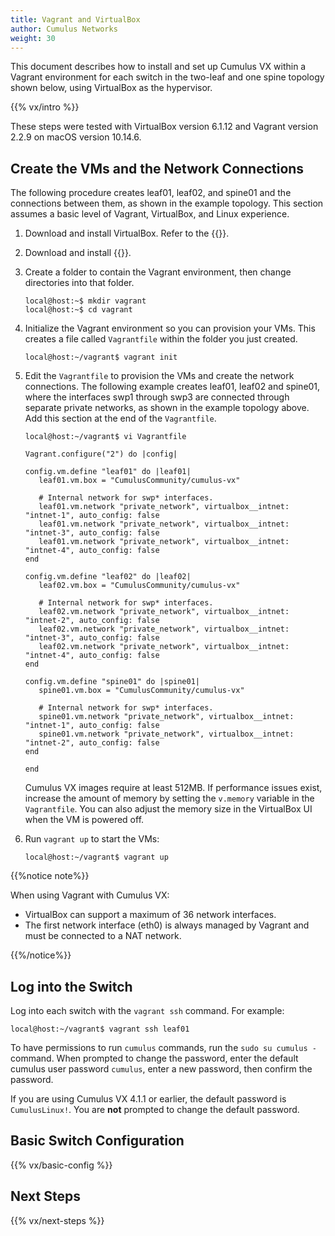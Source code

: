 ```yaml
---
title: Vagrant and VirtualBox
author: Cumulus Networks
weight: 30
---
```

This document describes how to install and set up Cumulus VX within a Vagrant environment for each switch in the two-leaf and one spine topology shown below, using VirtualBox as the hypervisor.

{{% vx/intro %}}

These steps were tested with VirtualBox version 6.1.12 and Vagrant version 2.2.9 on macOS version 10.14.6.

## Create the VMs and the Network Connections

The following procedure creates leaf01, leaf02, and spine01 and the connections between them, as shown in the example topology. This section assumes a basic level of Vagrant, VirtualBox, and Linux experience.

1. Download and install VirtualBox. Refer to the {{<exlink url="https://www.virtualbox.org/wiki/Downloads" text="VirtualBox documentation">}}.

3. Download and install {{<exlink url="https://www.vagrantup.com/downloads.html" text="Vagrant">}}.

5. Create a folder to contain the Vagrant environment, then change directories into that folder.

   ```
   local@host:~$ mkdir vagrant
   local@host:~$ cd vagrant
   ```

6. Initialize the Vagrant environment so you can provision your VMs. This creates a file called `Vagrantfile` within the folder you just created.

   ```
   local@host:~/vagrant$ vagrant init
   ```

7. Edit the `Vagrantfile` to provision the VMs and create the network connections. The following example creates leaf01, leaf02 and spine01, where the interfaces swp1 through swp3 are connected through separate private networks, as shown in the example topology above. Add this section at the end of the `Vagrantfile`.

   ```
   local@host:~/vagrant$ vi Vagrantfile

   Vagrant.configure("2") do |config|

   config.vm.define "leaf01" do |leaf01|
      leaf01.vm.box = "CumulusCommunity/cumulus-vx"

      # Internal network for swp* interfaces.
      leaf01.vm.network "private_network", virtualbox__intnet: "intnet-1", auto_config: false
      leaf01.vm.network "private_network", virtualbox__intnet: "intnet-3", auto_config: false
      leaf01.vm.network "private_network", virtualbox__intnet: "intnet-4", auto_config: false
   end

   config.vm.define "leaf02" do |leaf02|
      leaf02.vm.box = "CumulusCommunity/cumulus-vx"

      # Internal network for swp* interfaces.
      leaf02.vm.network "private_network", virtualbox__intnet: "intnet-2", auto_config: false
      leaf02.vm.network "private_network", virtualbox__intnet: "intnet-3", auto_config: false
      leaf02.vm.network "private_network", virtualbox__intnet: "intnet-4", auto_config: false
   end

   config.vm.define "spine01" do |spine01|
      spine01.vm.box = "CumulusCommunity/cumulus-vx"

      # Internal network for swp* interfaces.
      spine01.vm.network "private_network", virtualbox__intnet: "intnet-1", auto_config: false
      spine01.vm.network "private_network", virtualbox__intnet: "intnet-2", auto_config: false
   end

   end
   ```

   Cumulus VX images require at least 512MB. If performance issues exist, increase the amount of memory by setting the `v.memory` variable in the `Vagrantfile`. You can also adjust the memory size in the VirtualBox UI when the VM is powered off.

9. Run `vagrant up` to start the VMs:

   ```
   local@host:~/vagrant$ vagrant up
   ```

{{%notice note%}}

When using Vagrant with Cumulus VX:

- VirtualBox can support a maximum of 36 network interfaces.
- The first network interface (eth0) is always managed by Vagrant and must be connected to a NAT network.

{{%/notice%}}

## Log into the Switch

Log into each switch with the `vagrant ssh` command. For example:

```
local@host:~/vagrant$ vagrant ssh leaf01
```

To have permissions to run `cumulus` commands, run the `sudo su cumulus -` command. When prompted to change the password, enter the default cumulus user password `cumulus`, enter a new password, then confirm the password.

If you are using Cumulus VX 4.1.1 or earlier, the default password is `CumulusLinux!`. You are **not** prompted to change the default password.

## Basic Switch Configuration

{{% vx/basic-config %}}

## Next Steps

{{% vx/next-steps %}}

